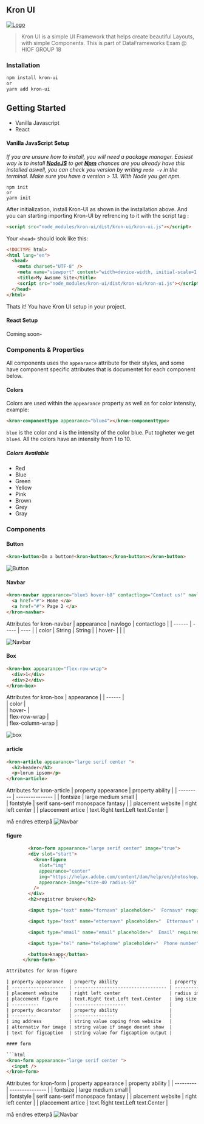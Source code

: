 ## Kron UI

[![Logo](https://i.gyazo.com/fb1a9607aa6bba5deb89738b64027ac0.png)](https://github.com/kamiifx/Kron-UI-Framework)

> Kron UI is a simple UI Framework that helps create
> beautiful Layouts, with simple Components.
> This is part of DataFrameworks Exam @ HIOF GROUP 18

### Installation

```sh
npm install kron-ui
or
yarn add kron-ui
```

## Getting Started

- Vanilla Javascript
- React

#### Vanilla JavaScript Setup

_If you are unsure how to install, you will need a package manager. Easiest way is to install [**NodeJS**](https://nodejs.org/en/)
to get [**Npm**](https://www.npmjs.com) chances are you already have this installed aswell, you can check you version
by writing `node -v` in the terminal. Make sure you have a version > 13.
With Node you get npm._

```shell
npm init
or
yarn init
```

After initialization, install Kron-UI as shown in the installation above.
And you can starting importing Kron-UI by refrencing to it with the script tag :

```html
<script src="node_modules/kron-ui/dist/kron-ui/kron-ui.js"></script>
```

Your `<head>` should look like this:

```html
<!DOCTYPE html>
<html lang="en">
  <head>
    <meta charset="UTF-8" />
    <meta name="viewport" content="width=device-width, initial-scale=1.0" />
    <title>My Awsome Site</title>
    <script src="node_modules/kron-ui/dist/kron-ui/kron-ui.js"></script>
  </head>
</html>
```

Thats it! You have Kron UI setup in your project.

#### React Setup

Coming soon-

### Components & Properties

All components uses the `appearance` attribute for their styles, and some have component specific attributes
that is documentet for each component below.

#### Colors

Colors are used within the `appearance` property as well as for color intensity, example:

```html
<kron-componenttype appearance="blue4"></kron-componenttype>
```

`blue` is the color and `4` is the intensity of the color blue. Put togheter we get `blue4`.
All the colors have an intensity from 1 to 10.

##### Colors Available

- Red
- Blue
- Green
- Yellow
- Pink
- Brown
- Grey
- Gray

### Components

#### Button

```html
<kron-button>Im a button!<kron-button></kron-button></kron-button>
```

![Button](https://i.gyazo.com/d940454f2366b333f2e4fe99ccabdf8f.png)

#### Navbar

```html
<kron-navbar appearance="blue5 hover-b8" contactlogo="Contact us!" navlogo="Testpage">
  <a href="#"> Home </a>
  <a href="#"> Page 2 </a>
</kron-navbar>
```

Attributes for kron-navbar
| appearance | navlogo | contactlogo |
| ------ | ----- | ---- |
| color | String | String |
| hover- | | |

![Navbar](https://gyazo.com/924494b63778ae25cc7817796ef460d7.png)

#### Box

```html
<kron-box appearance="flex-row-wrap">
  <div>1</div>
  <div>2</div>
</kron-box>
```

Attributes for kron-box
| appearance |
| ------ |  
| color |  
| hover- |  
| flex-row-wrap |  
| flex-column-wrap |

![box](https://gyazo.com/56b5d1a9eb6e09a989e6bac03b17a1c9.png)

#### article

```html
<kron-article appearance="large serif center ">
  <h2>header</h2>
  <p>lorum ipsom</p>
</kron-article>
```

Attributes for kron-article
| property appearance | property ability |
| --------- | --------------- |
| fontsize | large medium small |  
| fontstyle | serif sans-serif monospace fantasy |
| placement website | right left center |
| placcement artice | text.Right text.Left text.Center |

må endres etterpå
![Navbar](https://gyazo.com/924494b63778ae25cc7817796ef460d7.png)

#### figure

```html
        <kron-form appearance="large serif center" image="true">
        <div slot="start">
          <kron-figure
            slot="img"
            appearance="center"
            img="https://helpx.adobe.com/content/dam/help/en/photoshop/using/convert-color-image-black-white/jcr_content/main-pars/before_and_after/image-before/Landscape-Color.jpg"
            appearance-Image="size-40 radius-50"
          />
        </div>
        <h2>registrer bruker</h2>

        <input type="text" name="fornavn" placeholder="  Fornavn" required />

        <input type="text" name="etternavn" placeholder="  Etternavn" required />

        <input type="email" name="email" placeholder="  Email" required />

        <input type="tel" name="telephone" placeholder="  Phone number" pattern="[0-9] {8}" required />

        <button>knapp</button>
      </kron-form> ```

Attributes for kron-figure

| property appearance  | property ability                   | property appearance-Image | property ability             |
| -------------------- | ---------------------------------- | ------------------------- | ---------------------------- |
| placement website    | right left center                  | radius img                | from radius-10 to readius-60 |
| placcement figure    | text.Right text.Left text.Center   | img size                  | from size-10 to size-60      |
| ----------           | -------------------                |
| property decorator   | property ability                   |
| ---------            | ---------------                    |
| img address          | string value coping from website   |
| alternativ for image | string value if image doesnt show  |
| text for figcaption  | string value for figcaption output |

#### form

```html
<kron-form appearance="large serif center ">
  <input />
</kron-form>
```

Attributes for kron-form
| property appearance | property ability |
| --------- | --------------- |
| fontsize | large medium small |  
| fontstyle | serif sans-serif monospace fantasy |
| placement website | right left center |
| placcement artice | text.Right text.Left text.Center |

må endres etterpå
![Navbar](https://i.gyazo.com/770f99891fc1efb34ff785f08d834b50.png)
